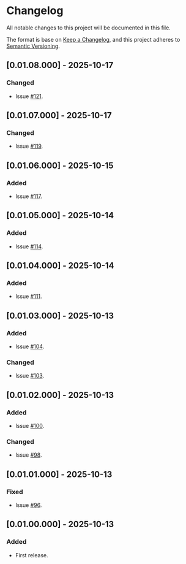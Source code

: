 # Changelog
All notable changes to this project will be documented in this file.

The format is base on [Keep a Changelog](https://keepachangelog.com/en/1.1.0/), and this project adheres to [Semantic Versioning](https://semver.org/spec/v2.0.0.html).


## [0.01.08.000] - 2025-10-17
### Changed
- Issue [#121](https://github.com/j3-signalroom/kafka_cluster-topic-key_distribution_analyzer-tool/issues/121).

## [0.01.07.000] - 2025-10-17
### Changed
- Issue [#119](https://github.com/j3-signalroom/kafka_cluster-topic-key_distribution_analyzer-tool/issues/119).

## [0.01.06.000] - 2025-10-15
### Added
- Issue [#117](https://github.com/j3-signalroom/kafka_cluster-topic-key_distribution_analyzer-tool/issues/117).

## [0.01.05.000] - 2025-10-14
### Added
- Issue [#114](https://github.com/j3-signalroom/kafka_cluster-topic-key_distribution_analyzer-tool/issues/114).

## [0.01.04.000] - 2025-10-14
### Added
- Issue [#111](https://github.com/j3-signalroom/kafka_cluster-topic-key_distribution_analyzer-tool/issues/111).

## [0.01.03.000] - 2025-10-13
### Added
- Issue [#104](https://github.com/j3-signalroom/kafka_cluster-topic-key_distribution_analyzer-tool/issues/104).

### Changed
- Issue [#103](https://github.com/j3-signalroom/kafka_cluster-topic-key_distribution_analyzer-tool/issues/103).

## [0.01.02.000] - 2025-10-13
### Added
- Issue [#100](https://github.com/j3-signalroom/kafka_cluster-topic-key_distribution_analyzer-tool/issues/100).

### Changed
- Issue [#98](https://github.com/j3-signalroom/kafka_cluster-topic-key_distribution_analyzer-tool/issues/98).

## [0.01.01.000] - 2025-10-13
### Fixed
- Issue [#96](https://github.com/j3-signalroom/kafka_cluster-topic-key_distribution_analyzer-tool/issues/96).

## [0.01.00.000] - 2025-10-13
### Added
- First release.
